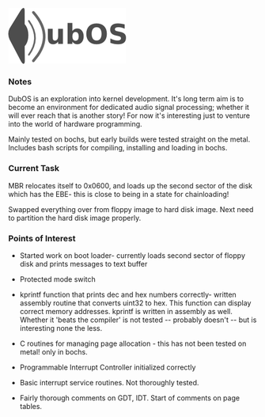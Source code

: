![](assets/dubos.png?raw=true)


### Notes

DubOS is an exploration into kernel development.
It's long term aim is to become an environment for dedicated audio signal processing; whether it will ever reach that is another story! For now it's interesting just to venture into the world of hardware programming.

Mainly tested on bochs, but early builds were tested straight on the metal. Includes bash scripts for compiling, installing and loading in bochs.

### Current Task

MBR relocates itself to 0x0600, and loads up the second sector of the disk which has the EBE- this is close to being in a state for chainloading!

Swapped everything over from floppy image to hard disk image. Next need to partition the hard disk image properly.

### Points of Interest

* Started work on boot loader- currently loads second sector of floppy disk  and prints messages to text buffer
  
* Protected mode switch

* kprintf function that prints dec and hex numbers correctly- written assembly  routine that converts uint32 to hex. This function can display correct memory  addresses. kprintf is written in assembly as well. Whether it 'beats the compiler'  is not tested -- probably doesn't -- but is interesting none the less.

* C routines for managing page allocation - this has not been tested on metal! only  in bochs.

* Programmable Interrupt Controller initialized correctly

* Basic interrupt service routines. Not thoroughly tested.

* Fairly thorough comments on GDT, IDT. Start of comments on page tables.
